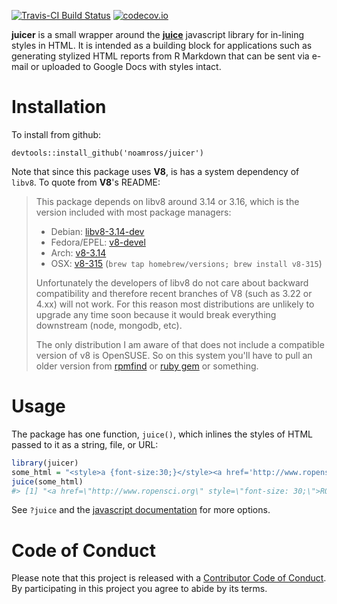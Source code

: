 <!-- README.md is generated from README.Rmd. Please edit that file -->
[![Travis-CI Build Status](https://travis-ci.org/noamross/juicer.svg?branch=master)](https://travis-ci.org/noamross/juicer) [![codecov.io](https://codecov.io/github/noamross/juicer/coverage.svg?branch=master)](https://codecov.io/github/noamross/juicer?branch=master)

**juicer** is a small wrapper around the **[juice](https://github.com/Automattic/juice)** javascript library for in-lining styles in HTML. It is intended as a building block for applications such as generating stylized HTML reports from R Markdown that can be sent via e-mail or uploaded to Google Docs with styles intact.

Installation
============

To install from github:

    devtools::install_github('noamross/juicer')

Note that since this package uses **V8**, is has a system dependency of `libv8`. To quote from **V8**'s README:

> This package depends on libv8 around 3.14 or 3.16, which is the version included with most package managers:
>
> -   Debian: [libv8-3.14-dev](https://packages.debian.org/sid/libv8-3.14-dev)
> -   Fedora/EPEL: [v8-devel](https://apps.fedoraproject.org/packages/v8-devel)
> -   Arch: [v8-3.14](https://aur.archlinux.org/packages/v8-3.14/)
> -   OSX: [v8-315](https://github.com/Homebrew/homebrew-versions/blob/master/v8-315.rb) (`brew tap homebrew/versions; brew install v8-315`)
>
> Unfortunately the developers of libv8 do not care about backward compatibility and therefore recent branches of V8 (such as 3.22 or 4.xx) will not work. For this reason most distributions are unlikely to upgrade any time soon because it would break everything downstream (node, mongodb, etc).
>
> The only distribution I am aware of that does not include a compatible version of v8 is OpenSUSE. So on this system you'll have to pull an older version from [rpmfind](http://www.rpmfind.net/linux/rpm2html/search.php?query=v8&system=opensuse) or [ruby gem](https://rubygems.org/gems/libv8/versions/3.16.14.7) or something.

Usage
=====

The package has one function, `juice()`, which inlines the styles of HTML passed to it as a string, file, or URL:

``` r
library(juicer)
some_html = "<style>a {font-size:30;}</style><a href='http://www.ropensci.org'>ROpenSci</a>"
juice(some_html)
#> [1] "<a href=\"http://www.ropensci.org\" style=\"font-size: 30;\">ROpenSci</a>"
```

See `?juice` and the [javascript documentation](https://github.com/Automattic/juice) for more options.

Code of Conduct
===============

Please note that this project is released with a [Contributor Code of Conduct](CONDUCT.md). By participating in this project you agree to abide by its terms.
